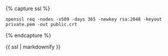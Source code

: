 {% capture ssl %}
```
openssl req -nodes -x509 -days 365 -newkey rsa:2048 -keyout private.pem -out public.crt
```
{% endcapture %}
<div markdown="1" data-example="ssl" class="markdown">
{{ ssl | markdownify }}
</div>